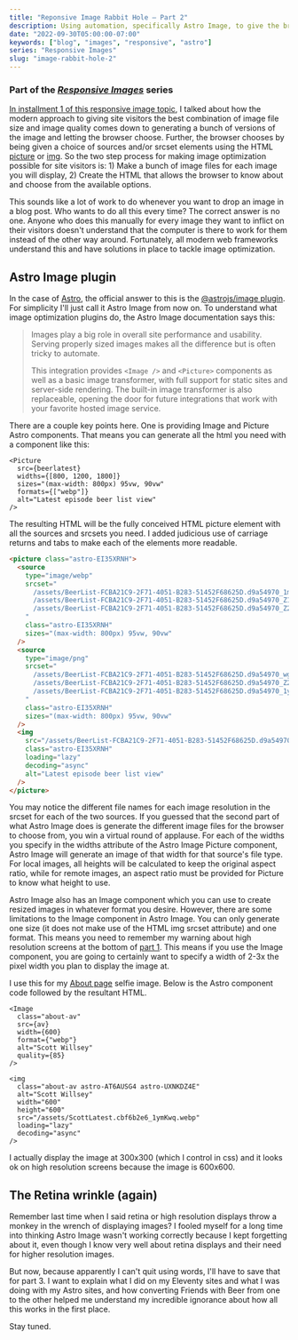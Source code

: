```yaml
---
title: "Reponsive Image Rabbit Hole – Part 2"
description: Using automation, specifically Astro Image, to give the browser image options.
date: "2022-09-30T05:00:00-07:00"
keywords: ["blog", "images", "responsive", "astro"]
series: "Responsive Images"
slug: "image-rabbit-hole-2"
---
```


### Part of the _[Responsive Images](/series/responsive-images/)_ series

[In installment 1 of this responsive image topic](https://scottwillsey.com/image-rabbit-hole-1/), I talked about how the modern approach to giving site visitors the best combination of image file size and image quality comes down to generating a bunch of versions of the image and letting the browser choose. Further, the browser chooses by being given a choice of sources and/or srcset elements using the HTML [picture](https://developer.mozilla.org/en-US/docs/Web/HTML/Element/picture) or [img](https://developer.mozilla.org/en-US/docs/Web/HTML/Element/img). So the two step process for making image optimization possible for site visitors is: 1) Make a bunch of image files for each image you will display, 2) Create the HTML that allows the browser to know about and choose from the available options.

This sounds like a lot of work to do whenever you want to drop an image in a blog post. Who wants to do all this every time? The correct answer is no one. Anyone who does this manually for every image they want to inflict on their visitors doesn't understand that the computer is there to work for them instead of the other way around. Fortunately, all modern web frameworks understand this and have solutions in place to tackle image optimization.

## Astro Image plugin

In the case of [Astro](https://astro.build), the official answer to this is the [@astrojs/image plugin](https://www.npmjs.com/package/@astrojs/image). For simplicity I'll just call it Astro Image from now on. To understand what image optimization plugins do, the Astro Image documentation says this:

> Images play a big role in overall site performance and usability. Serving properly sized images makes all the difference but is often tricky to automate.
>
> This integration provides `<Image />` and `<Picture>` components as well as a basic image transformer, with full support for static sites and server-side rendering. The built-in image transformer is also replaceable, opening the door for future integrations that work with your favorite hosted image service.

There are a couple key points here. One is providing Image and Picture Astro components. That means you can generate all the html you need with a component like this:

```astro
<Picture
  src={beerlatest}
  widths={[800, 1200, 1800]}
  sizes="(max-width: 800px) 95vw, 90vw"
  formats={["webp"]}
  alt="Latest episode beer list view"
/>
```

The resulting HTML will be the fully conceived HTML picture element with all the sources and srcsets you need. I added judicious use of carriage returns and tabs to make each of the elements more readable.

```html
<picture class="astro-EI35XRNH">
  <source
    type="image/webp"
    srcset="
      /assets/BeerList-FCBA21C9-2F71-4051-B283-51452F68625D.d9a54970_1mD09L.webp   800w,
      /assets/BeerList-FCBA21C9-2F71-4051-B283-51452F68625D.d9a54970_Z1gGQwg.webp 1200w,
      /assets/BeerList-FCBA21C9-2F71-4051-B283-51452F68625D.d9a54970_Z22UqRY.webp 1800w
    "
    class="astro-EI35XRNH"
    sizes="(max-width: 800px) 95vw, 90vw"
  />
  <source
    type="image/png"
    srcset="
      /assets/BeerList-FCBA21C9-2F71-4051-B283-51452F68625D.d9a54970_wgsuf.png    800w,
      /assets/BeerList-FCBA21C9-2F71-4051-B283-51452F68625D.d9a54970_Z2b2h6I.png 1200w,
      /assets/BeerList-FCBA21C9-2F71-4051-B283-51452F68625D.d9a54970_1yzNhO.png  1800w
    "
    class="astro-EI35XRNH"
    sizes="(max-width: 800px) 95vw, 90vw"
  />
  <img
    src="/assets/BeerList-FCBA21C9-2F71-4051-B283-51452F68625D.d9a54970_Z8LQlw.png"
    class="astro-EI35XRNH"
    loading="lazy"
    decoding="async"
    alt="Latest episode beer list view"
  />
</picture>
```

You may notice the different file names for each image resolution in the srcset for each of the two sources. If you guessed that the second part of what Astro Image does is generate the different image files for the browser to choose from, you win a virtual round of applause. For each of the widths you specify in the widths attribute of the Astro Image Picture component, Astro Image will generate an image of that width for that source's file type. For local images, all heights will be calculated to keep the original aspect ratio, while for remote images, an aspect ratio must be provided for Picture to know what height to use.

Astro Image also has an Image component which you can use to create resized images in whatever format you desire. However, there are some limitations to the Image component in Astro Image. You can only generate one size (it does not make use of the HTML img srcset attribute) and one format. This means you need to remember my warning about high resolution screens at the bottom of [part 1](https://scottwillsey.com/image-rabbit-hole-1/). This means if you use the Image component, you are going to certainly want to specify a width of 2-3x the pixel width you plan to display the image at.

I use this for my [About page](https://scottwillsey.com/about/) selfie image. Below is the Astro component code followed by the resultant HTML.

```astro
<Image
  class="about-av"
  src={av}
  width={600}
  format={"webp"}
  alt="Scott Willsey"
  quality={85}
/>

<img
  class="about-av astro-AT6AUSG4 astro-UXNKDZ4E"
  alt="Scott Willsey"
  width="600"
  height="600"
  src="/assets/ScottLatest.cbf6b2e6_1ymKwq.webp"
  loading="lazy"
  decoding="async"
/>
```

I actually display the image at 300x300 (which I control in css) and it looks ok on high resolution screens because the image is 600x600.

## The Retina wrinkle (again)

Remember last time when I said retina or high resolution displays throw a monkey in the wrench of displaying images? I fooled myself for a long time into thinking Astro Image wasn't working correctly because I kept forgetting about it, even though I know very well about retina displays and their need for higher resolution images.

But now, because apparently I can't quit using words, I'll have to save that for part 3. I want to explain what I did on my Eleventy sites and what I was doing with my Astro sites, and how converting Friends with Beer from one to the other helped me understand my incredible ignorance about how all this works in the first place.

Stay tuned.
